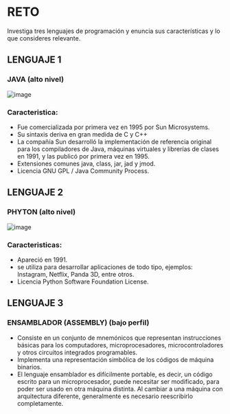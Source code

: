 # RETO
Investiga tres lenguajes de programación y enuncia sus características y lo que consideres relevante.

## LENGUAJE 1 
### JAVA (alto nivel) 
![image](https://user-images.githubusercontent.com/104279743/166123632-bd6fee92-fb00-4216-ad70-c77a0a5f760a.png)
### Caracteristica: 
* Fue comercializada por primera vez en 1995 por Sun Microsystems.
* Su sintaxis deriva en gran medida de C y C++
* La compañía Sun desarrolló la implementación de referencia original para los compiladores de Java, máquinas virtuales y librerías de clases en 1991, y las publicó por primera vez en 1995.
* Extensiones comunes	java, class, jar, jad y jmod.
* Licencia	GNU GPL / Java Community Process.
 
## LENGUAJE 2 
### PHYTON (alto nivel)
![image](https://user-images.githubusercontent.com/104279743/166123777-0c53fb6a-40e2-4d9a-9952-d33cf97c06db.png)
### Caracteristicas:
* Apareció en	1991.
* se utiliza para desarrollar aplicaciones de todo tipo, ejemplos: Instagram, Netflix, Panda 3D, entre otros.
* Licencia	Python Software Foundation License.

## LENGUAJE 3 ###
### ENSAMBLADOR (ASSEMBLY) (bajo perfil)
* Consiste en un conjunto de mnemónicos que representan instrucciones básicas para los computadores, microprocesadores, microcontroladores y otros circuitos integrados programables.
* Implementa una representación simbólica de los códigos de máquina binarios.
* El lenguaje ensamblador es difícilmente portable, es decir, un código escrito para un microprocesador, puede necesitar ser modificado, para poder ser usado en otra máquina distinta. Al cambiar a una máquina con arquitectura diferente, generalmente es necesario reescribirlo completamente.
